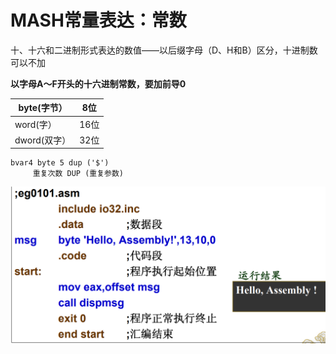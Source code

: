 # MASH常量表达：常数

十、十六和二进制形式表达的数值——以后缀字母（D、H和B）区分，十进制数可以不加

**以字母A～F开头的十六进制常数，要加前导0**

| byte(字节）  | 8位  |
| ------------ | ---- |
| word(字）    | 16位 |
| dword(双字） | 32位 |



```assembly
bvar4 byte 5 dup ('$')
     重复次数 DUP (重复参数)
```

![image-20230506230912115](./assets/image-20230506230912115.png)